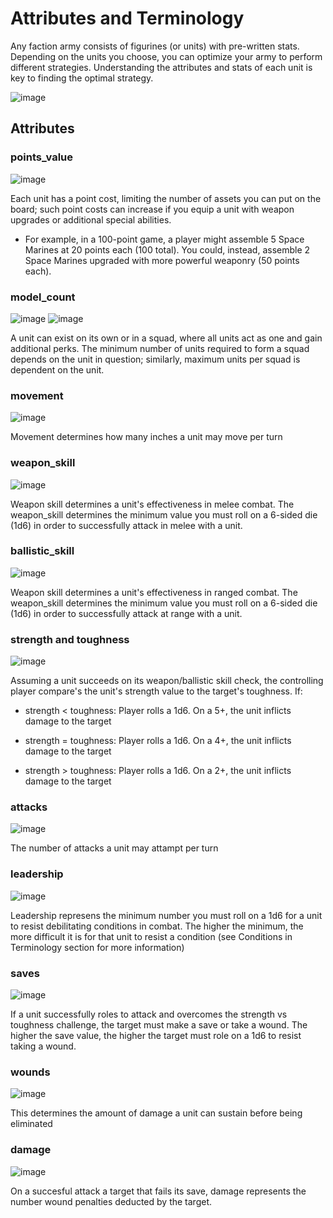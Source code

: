 # Attributes and Terminology

Any faction army consists of figurines (or units) with pre-written stats. Depending on the units you choose, you can optimize your army to perform different strategies. Understanding the attributes and stats of each unit is key to finding the optimal strategy.

![image](https://github.com/user-attachments/assets/019703c3-c6e3-43c9-b029-156a66d8c8f3)

## Attributes


### points_value

![image](https://github.com/user-attachments/assets/a4f58387-afd5-4eeb-ac9e-aea66e1699dc)

 Each unit has a point cost, limiting the number of assets you can put on the board; such point costs can increase if you equip a unit with weapon upgrades or additional special abilities. 

  - For example, in a 100-point game, a player might assemble 5 Space Marines at 20 points each (100 total). You could, instead, assemble 2 Space Marines upgraded with more powerful weaponry (50 points each).

### model_count

![image](https://github.com/user-attachments/assets/bf89f7db-aa4f-470b-8ddb-9426f9742967)
![image](https://github.com/user-attachments/assets/20677551-e851-4f1d-92b9-06bab1f54798)


A unit can exist on its own or in a squad, where all units act as one and gain additional perks. The minimum number of units required to form a squad depends on the unit in question; similarly, maximum units per squad is dependent on the unit.

### movement

![image](https://github.com/user-attachments/assets/a5b9e9ff-45c4-4cce-b33d-c54ad1431f68)

Movement determines how many inches a unit may move per turn

### weapon_skill

![image](https://github.com/user-attachments/assets/993da0da-28d6-422a-954e-399ff9033a61)

Weapon skill determines a unit's effectiveness in melee combat. The weapon_skill determines the minimum value you must roll on a 6-sided die (1d6) in order to successfully attack in melee with a unit. 

### ballistic_skill

![image](https://github.com/user-attachments/assets/bd52fd41-f997-40bc-9462-49cfcf0c83cf)

Weapon skill determines a unit's effectiveness in ranged combat. The weapon_skill determines the minimum value you must roll on a 6-sided die (1d6) in order to successfully attack at range with a unit. 

### strength and toughness

![image](https://github.com/user-attachments/assets/4f729681-2cc3-40ef-97b1-31ad61faddeb)

Assuming a unit succeeds on its weapon/ballistic skill check, the controlling player compare's the unit's strength value to the target's toughness. If:

- strength < toughness:
  Player rolls a 1d6. On a 5+, the unit inflicts damage to the target
  
- strength = toughness:
  Player rolls a 1d6. On a 4+, the unit inflicts damage to the target

- strength > toughness:
  Player rolls a 1d6. On a 2+, the unit inflicts damage to the target

### attacks

![image](https://github.com/user-attachments/assets/ae8abdbe-0bc2-45e4-bd12-5d3f8dc16352)

The number of attacks a unit may attampt per turn

### leadership

![image](https://github.com/user-attachments/assets/7791db0c-6a3f-4f24-b11e-e2c6fb006a25)

Leadership represens the minimum number you must roll on a 1d6 for a unit to resist debilitating conditions in combat. The higher the minimum, the more difficult it is for that unit to resist a condition (see Conditions in Terminology  section for more information)

### saves

![image](https://github.com/user-attachments/assets/32052fca-abc3-4e39-9ff3-15cd7e3fb0d6)

If a unit successfully roles to attack and overcomes the strength vs toughness challenge, the target must make a save or take a wound. The higher the save value, the higher the target must role on a 1d6 to resist taking a wound. 

### wounds

![image](https://github.com/user-attachments/assets/343a024f-cff0-4e2d-9b51-ffa4e7cfa0bd)

This determines the amount of damage a unit can sustain before being eliminated

### damage

![image](https://github.com/user-attachments/assets/84de7b0f-7d23-4040-a89f-d86c30931873)

On a succesful attack a target that fails its save, damage represents the number wound penalties deducted by the target.







